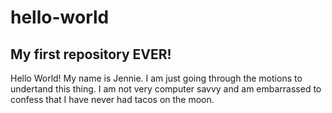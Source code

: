 # hello-world
My first repository EVER!
------
Hello World! My name is Jennie. 
I am just going through the motions to undertand this thing. 
I am not very computer savvy and am embarrassed to confess that I have never had tacos on the moon.
